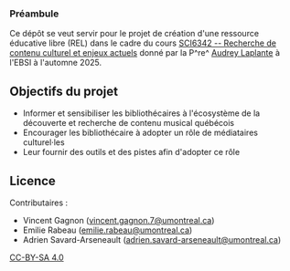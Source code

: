 ### Préambule
Ce dépôt se veut servir pour le projet de création d'une ressource éducative libre (REL) dans le cadre du cours [SCI6342 -- Recherche de contenu culturel et enjeux actuels](https://cours.ebsi.umontreal.ca/planscours/sci6324) donné par la P^re^ [Audrey Laplante](https://laplante.ebsi.umontreal.ca/) à l'EBSI à l'automne 2025.

## Objectifs du projet
- Informer et sensibiliser les bibliothécaires à l'écosystème de la découverte et recherche de contenu musical québécois
- Encourager les bibliothécaire à adopter un rôle de médiataires culturel·les
- Leur fournir des outils et des pistes afin d'adopter ce rôle

## Licence
Contributaires :
- Vincent Gagnon (vincent.gagnon.7@umontreal.ca)
- Emilie Rabeau (emilie.rabeau@umontreal.ca)
- Adrien Savard-Arseneault (adrien.savard-arseneault@umontreal.ca)

[CC-BY-SA 4.0](https://creativecommons.org/licenses/by-sa/4.0/)